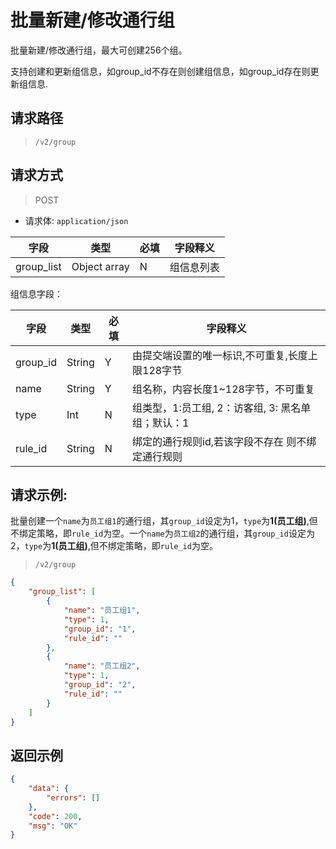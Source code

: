 # 批量新建/修改通行组

批量新建/修改通行组，最大可创建256个组。

支持创建和更新组信息，如group_id不存在则创建组信息，如group_id存在则更新组信息.

## 请求路径

> `/v2/group`

## 请求方式

> POST

- 请求体: `application/json`

| 字段       | 类型         | 必填 | 字段释义   |
| ---------- | ------------ | ---- | ---------- |
| group_list | Object array | N    | 组信息列表 |



组信息字段：

| 字段     | 类型   | 必填 | 字段释义                                          |
| -------- | ------ | ---- | ------------------------------------------------- |
| group_id | String | Y    | 由提交端设置的唯一标识,不可重复,长度上限128字节       |
| name     | String | Y    | 组名称，内容长度1~128字节，不可重复               |
| type     | Int    | N    | 组类型，1:员工组, 2：访客组, 3: 黑名单组；默认：1 |
| rule_id  | String | N    | 绑定的通行规则id,若该字段不存在 则不绑定通行规则  |

## 请求示例:

批量创建一个`name`为`员工组1`的通行组，其`group_id`设定为1，`type`为**1(员工组)**,但不绑定策略，即`rule_id`为空。一个`name`为`员工组2`的通行组，其`group_id`设定为2，`type`为**1(员工组)**,但不绑定策略，即`rule_id`为空。

> `/v2/group`

```json
{
    "group_list": [
        {
            "name": "员工组1",
            "type": 1,
            "group_id": "1",
            "rule_id": ""
        },
        {
            "name": "员工组2",
            "type": 1,
            "group_id": "2",
            "rule_id": ""
        }
    ]
}
```

## 返回示例

```json
{
    "data": {
        "errors": []
    },
    "code": 200,
    "msg": "OK"
}
```
